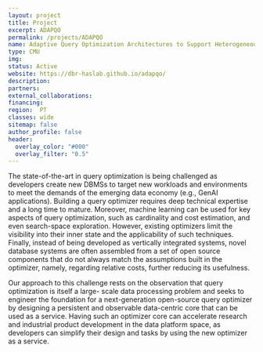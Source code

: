```yaml
---
layout: project
title: Project
excerpt: ADAPQO
permalink: /projects/ADAPQO
name: Adaptive Query Optimization Architectures to Support Heterogeneous Data Intensive Applications
type: CMU
img:
status: Active
website: https://dbr-haslab.github.io/adapqo/
description:
partners:
external_collaborations:
financing:
region:  PT
classes: wide
sitemap: false
author_profile: false
header:
  overlay_color: "#000"
  overlay_filter: "0.5"
---
```



The state-of-the-art in query optimization is being challenged as developers create new DBMSs
to target new workloads and environments to meet the demands of the emerging data economy (e.g.,
GenAI applications). Building a query optimizer requires deep technical expertise and a long time
to mature. Moreover, machine learning can be used for key aspects of query optimization, such as
cardinality and cost estimation, and even search-space exploration. However, existing optimizers limit
the visibility into their inner state and the applicability of such techniques. Finally, instead of being
developed as vertically integrated systems, novel database systems are often assembled from a set of
open source components that do not always match the assumptions built in the optimizer, namely,
regarding relative costs, further reducing its usefulness.

Our approach to this challenge rests on the observation that query optimization is itself a large-
scale data processing problem and seeks to engineer the foundation for a next-generation open-source
query optimizer by designing a persistent and observable data-centric core that can be used as a service.
Having such an optimizer core can accelerate research and industrial product development in the data
platform space, as developers can simplify their design and tasks by using the new optimizer as a
service.